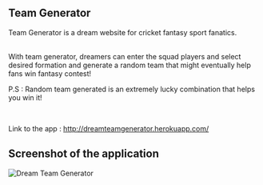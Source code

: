 ## Team Generator

Team Generator is a dream website for cricket fantasy sport fanatics. </br> </br>


With team generator, dreamers can enter the squad players and select desired formation and generate a random team that might eventually help fans win fantasy contest! </br>

P.S : Random team generated is an extremely lucky combination that helps you win it!


</br>


Link to the app : http://dreamteamgenerator.herokuapp.com/

## Screenshot of the application


![Dream Team Generator](screenshot.jpg "Dream Team Generator")

